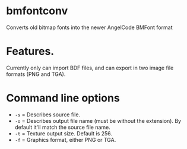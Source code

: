 # bmfontconv
Converts old bitmap fonts into the newer AngelCode BMFont format

# Features.

Currently only can import BDF files, and can export in two image file formats (PNG and TGA).

# Command line options

* `-s` = Describes source file.
* `-o` = Describes output file name (must be without the extension). By default it'll match the source file name.
* `-t` = Texture output size. Default is 256.
* `-f` = Graphics format, either PNG or TGA.